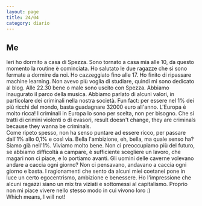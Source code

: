 ```yaml
--- 
layout: page
title: 24/04
category: diario
---
```


## Me

Ieri ho dormito a casa di Spezza. Sono tornato a casa mia alle 10, da questo
momento la routine è cominciata. Ho salutato le due ragazze che si sono fermate
a dormire da noi. Ho cazzeggiato fino alle 17. Ho finito di ripassare machine
learning. Non avevo più voglia di studiare, quindi mi sono dedicato al blog.
Alle 22.30 bene o male sono uscito con Spezza. Abbiamo inaugurato il parco della
musica. Abbiamo parlato di alcuni valori, in particolare dei criminali nella
nostra società. Fun fact: per essere nel 1% dei più ricchi del mondo, basta
guadagnare 32000 euro all'anno. L'Europa è molto ricca! I criminali in Europa lo
sono per scelta, non per bisogno. Che si tratti di crimini violenti o di
evasori, result doesn't change, they are criminals because they wanna be
criminals.  
Come ripeto spesso, non ha senso puntare ad essere ricco, per passare dall'1%
allo 0,1% e così via. Bella l'ambizione, eh, bella, ma quale senso ha? Siamo già
nell'1%. Viviamo molto bene. Non ci preoccupiamo più del futuro, se abbiamo
difficoltà a campare, è sufficiente scegliere un lavoro, che magari non ci
piace, e lo portiamo avanti. Gli uomini delle caverne volevano andare a caccia
ogni giorno? Non ci pensavano, andavano a caccia ogni giorno e basta. I
ragionamenti che sento da alcuni miei coetanei pone in luce un certo
egocentrismo, ambizione e benessere. Ho l'impressione che alcuni ragazzi siano
un mix tra viziati e sottomessi al capitalismo. Proprio non mi piace vivere 
nello stesso modo in cui vivono loro :)  
Which means, I will not!
